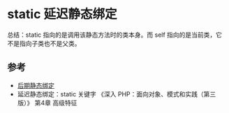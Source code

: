 # static 延迟静态绑定

总结：static 指向的是调用该静态方法时的类本身。而 self 指向的是当前类，它不是指向子类也不是父类。

## 参考

- [后期静态绑定](http://php.net/manual/zh/language.oop5.late-static-bindings.php#language.oop5.late-static-bindings)
- 延迟静态绑定：static 关键字 《深入 PHP：面向对象、模式和实践（第三版）》 第4章 高级特征